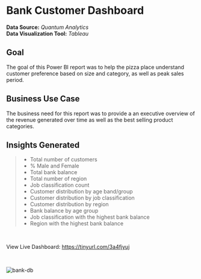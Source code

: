 # Bank Customer Dashboard

**Data Source:** *Quantum Analytics* <br/>
**Data Visualization Tool:** *Tableau* <br/>

## Goal
The goal of this Power BI report was to help the pizza place understand customer preference based on size and category, as well as peak sales period.

## Business Use Case
The business need for this report was to provide a an executive overview of the revenue generated over time as well as the best selling product categories.

## Insights Generated
> * Total number of customers
> * % Male and Female
> * Total bank balance 
> * Total number of region
> * Job classification count
> * Customer distribution by age band/group
> * Customer distribution by job classification
> * Customer distribution by region
> * Bank balance by age group
> * Job classification with the highest bank balance
> * Region with the highest bank balance
<br/>

View Live Dashboard: https://tinyurl.com/3a4fjyuj

<br/>

![bank-db](https://user-images.githubusercontent.com/88853963/222291089-56cf0a5b-dce2-466c-94ed-0ac6e0afd364.png)

